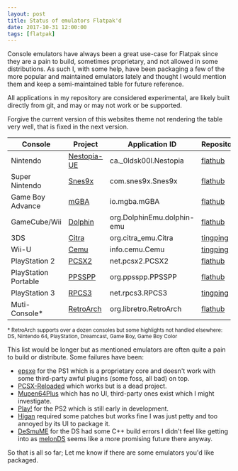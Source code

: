 ```yaml
---
layout: post
title: Status of emulators Flatpak'd
date: 2017-10-31 12:00:00
tags: [flatpak]
---
```


Console emulators have always been a great use-case for Flatpak since they are a
pain to build, sometimes proprietary, and not allowed in some distributions. As
such I, with some help, have been packaging a few of the more popular and maintained emulators
lately and thought I would mention them and keep a semi-maintained table for
future reference.

<!--more-->

All applications in my repository are considered experimental, are likely built
directly from git, and may or may not work or be supported.

Forgive the current version of this websites theme not rendering the table
very well, that is fixed in the next version.

| Console | Project | Application ID | Repository |
|---------|---------|----------------|------------|
| Nintendo | [Nestopia-UE](http://0ldsk00l.ca/nestopia/) | ca._0ldsk00l.Nestopia | [flathub](https://flathub.org) |
| Super Nintendo | [Snes9x](http://www.snes9x.com/) | com.snes9x.Snes9x | [flathub](https://flathub.org) |
| Game Boy Advance | [mGBA](https://mgba.io/) | io.mgba.mGBA | [flathub](https://flathub.org) |
| GameCube/Wii | [Dolphin](https://dolphin-emu.org/) | org.DolphinEmu.dolphin-emu | [flathub](https://flathub.org) |
| 3DS | [Citra](https://citra-emu.org/) | org.citra_emu.Citra | [tingping](https://dl.tingping.se/flatpak/tingping.flatpakrepo) |
| Wii-U | [Cemu](http://cemu.info/) | info.cemu.Cemu | [tingping](https://dl.tingping.se/flatpak/tingping.flatpakrepo) |
| PlayStation 2 | [PCSX2](https://pcsx2.net/) | net.pcsx2.PCSX2 | [flathub](https://flathub.org) |
| PlayStation Portable | [PPSSPP](http://ppsspp.org/) | org.ppsspp.PPSSPP | [flathub](https://flathub.org) |
| PlayStation 3 | [RPCS3](https://rpcs3.net/) | net.rpcs3.RPCS3 | [tingping](https://dl.tingping.se/flatpak/tingping.flatpakrepo) |
| Muti-Console\* | [RetroArch](https://www.libretro.com/) | org.libretro.RetroArch | [flathub](https://flathub.org) |


<small>\* RetroArch supports over a dozen consoles but some highlights not handled elsewhere: DS, Nintendo 64, PlayStation, Dreamcast, Game Boy, Game Boy Color</small>

This list would be longer but as mentioned emulators are often quite a pain to build or distribute.
Some failures have been:

- [epsxe](http://www.epsxe.com/) for the PS1 which is a proprietary core and doesn't
  work with some third-party awful plugins (some foss, all bad) on top.
- [PCSX-Reloaded](https://pcsxr.codeplex.com/) which works but is a dead project.
- [Mupen64Plus](http://mupen64plus.org/) which has no UI, third-party ones exist
  which I might investigate.
- [Play!](http://purei.org/) for the PS2 which is still early in development.
- [Higan](https://byuu.org/) required some patches but works fine I was just petty
  and too annoyed by its UI to package it.
- [DeSmuME](https://desmume.org/) for the DS had some C++ build errors I didn't feel
  like getting into as [melonDS](http://melonds.kuribo64.net/) seems like a more
  promising future there anyway.

So that is all so far; Let me know if there are some emulators you'd like packaged.
